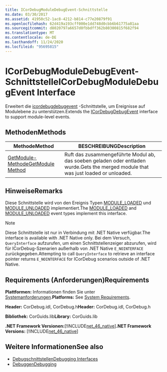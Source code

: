 ```yaml
---
title: ICorDebugModuleDebugEvent-Schnittstelle
ms.date: 03/30/2017
ms.assetid: 41950c52-1ac8-4212-b814-c77e20879f91
ms.openlocfilehash: 62d419a193cff000e1dd748d0cbb6b61775a81aa
ms.sourcegitcommit: d8020797a6657d0fbbdff362b80300815f682f94
ms.translationtype: MT
ms.contentlocale: de-DE
ms.lasthandoff: 11/24/2020
ms.locfileid: "95695815"
---
```

# <a name="icordebugmoduledebugevent-interface"></a><span data-ttu-id="ed85d-102">ICorDebugModuleDebugEvent-Schnittstelle</span><span class="sxs-lookup"><span data-stu-id="ed85d-102">ICorDebugModuleDebugEvent Interface</span></span>

<span data-ttu-id="ed85d-103">Erweitert die [icordebugdebugevent](icordebugdebugevent-interface.md) -Schnittstelle, um Ereignisse auf Modulebene zu unterstützen.</span><span class="sxs-lookup"><span data-stu-id="ed85d-103">Extends the [ICorDebugDebugEvent](icordebugdebugevent-interface.md) interface to support module-level events.</span></span>  
  
## <a name="methods"></a><span data-ttu-id="ed85d-104">Methoden</span><span class="sxs-lookup"><span data-stu-id="ed85d-104">Methods</span></span>  
  
|<span data-ttu-id="ed85d-105">Methode</span><span class="sxs-lookup"><span data-stu-id="ed85d-105">Method</span></span>|<span data-ttu-id="ed85d-106">BESCHREIBUNG</span><span class="sxs-lookup"><span data-stu-id="ed85d-106">Description</span></span>|  
|------------|-----------------|  
|[<span data-ttu-id="ed85d-107">GetModule-Methode</span><span class="sxs-lookup"><span data-stu-id="ed85d-107">GetModule Method</span></span>](icordebugmoduledebugevent-getmodule-method.md)|<span data-ttu-id="ed85d-108">Ruft das zusammengeführte Modul ab, das soeben geladen oder entladen wurde.</span><span class="sxs-lookup"><span data-stu-id="ed85d-108">Gets the merged module that was just loaded or unloaded.</span></span>|  
  
## <a name="remarks"></a><span data-ttu-id="ed85d-109">Hinweise</span><span class="sxs-lookup"><span data-stu-id="ed85d-109">Remarks</span></span>  

 <span data-ttu-id="ed85d-110">Diese Schnittstelle wird von den Ereignis Typen [MODULE_LOADED](cordebugdebugeventkind-enumeration.md) und [MODULE_UNLOADED](cordebugdebugeventkind-enumeration.md) implementiert.</span><span class="sxs-lookup"><span data-stu-id="ed85d-110">The [MODULE_LOADED](cordebugdebugeventkind-enumeration.md) and [MODULE_UNLOADED](cordebugdebugeventkind-enumeration.md) event types implement this interface.</span></span>  
  
> [!NOTE]
> <span data-ttu-id="ed85d-111">Diese Schnittstelle ist nur in Verbindung mit .NET Native verfügbar.</span><span class="sxs-lookup"><span data-stu-id="ed85d-111">The interface is available with .NET Native only.</span></span> <span data-ttu-id="ed85d-112">Bei dem Versuch, `QueryInterface` aufzurufen, um einen Schnittstellenzeiger abzurufen, wird für ICorDebug-Szenarien außerhalb von .NET Native `E_NOINTERFACE` zurückgegeben.</span><span class="sxs-lookup"><span data-stu-id="ed85d-112">Attempting to call `QueryInterface` to retrieve an interface pointer returns `E_NOINTERFACE` for ICorDebug scenarios outside of .NET Native.</span></span>  
  
## <a name="requirements"></a><span data-ttu-id="ed85d-113">Requirements (Anforderungen)</span><span class="sxs-lookup"><span data-stu-id="ed85d-113">Requirements</span></span>  

 <span data-ttu-id="ed85d-114">**Plattformen:** Informationen finden Sie unter [Systemanforderungen](../../get-started/system-requirements.md).</span><span class="sxs-lookup"><span data-stu-id="ed85d-114">**Platforms:** See [System Requirements](../../get-started/system-requirements.md).</span></span>  
  
 <span data-ttu-id="ed85d-115">**Header:** CorDebug.idl, CorDebug.h</span><span class="sxs-lookup"><span data-stu-id="ed85d-115">**Header:** CorDebug.idl, CorDebug.h</span></span>  
  
 <span data-ttu-id="ed85d-116">**Bibliothek:** CorGuids.lib</span><span class="sxs-lookup"><span data-stu-id="ed85d-116">**Library:** CorGuids.lib</span></span>  
  
 <span data-ttu-id="ed85d-117">**.NET Framework Versionen:**[!INCLUDE[net_46_native](../../../../includes/net-46-native-md.md)]</span><span class="sxs-lookup"><span data-stu-id="ed85d-117">**.NET Framework Versions:** [!INCLUDE[net_46_native](../../../../includes/net-46-native-md.md)]</span></span>  
  
## <a name="see-also"></a><span data-ttu-id="ed85d-118">Weitere Informationen</span><span class="sxs-lookup"><span data-stu-id="ed85d-118">See also</span></span>

- [<span data-ttu-id="ed85d-119">Debugschnittstellen</span><span class="sxs-lookup"><span data-stu-id="ed85d-119">Debugging Interfaces</span></span>](debugging-interfaces.md)
- [<span data-ttu-id="ed85d-120">Debuggen</span><span class="sxs-lookup"><span data-stu-id="ed85d-120">Debugging</span></span>](index.md)
